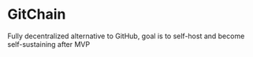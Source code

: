 # GitChain
Fully decentralized alternative to GitHub, goal is to self-host and become self-sustaining after MVP
